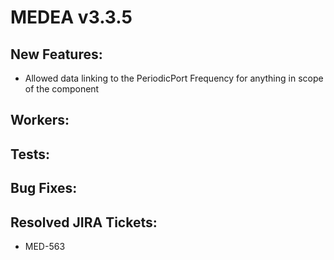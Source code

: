 # MEDEA v3.3.5
## New Features:
* Allowed data linking to the PeriodicPort Frequency for anything in scope of the component

## Workers:

## Tests:

## Bug Fixes:

## Resolved JIRA Tickets:
* MED-563